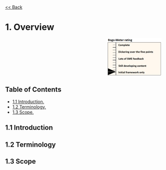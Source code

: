 [<< Back](../../openstack)

# 1. Overview
<p align="right"><img src="../figures/bogo_ifo.png" alt="scope" title="Scope" width="35%"/></p>

## Table of Contents
* [1.1 Introduction.](#1.1)
* [1.2 Terminology.](#1.2)
* [1.3 Scope.](#1.3)



<a name="1.1"></a>
## 1.1 Introduction

<a name="1.2"></a>
## 1.2 Terminology


<a name="1.3"></a>
## 1.3 Scope


